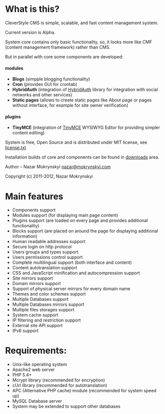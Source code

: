 What is this?
=

CleverStyle CMS is simple, scalable, and fast content management system.

Current version is Alpha.

System core contains only basic functionality, so, it looks more like CMF (content management framework) rather than CMS.

But in parallel with core some components are developed:

#### modules

 * **Blogs** (simpple blogging functionality)
 * **Cron** (provides GUI for crontab)
 * **HybridAuth** (integration of [HybridAuth](https://github.com/hybridauth/hybridauth) library for integration with social networks and other services)
 * **Static pages** (allows to create static pages like About page or pages without interface, for example for site owner verification)

#### plugins

 * **TinyMCE** (integration of [TinyMCE](https://github.com/tinymce/tinymce) WYSIWYG Editor for providing simpler content editing)

System is free, Open Source and is distributed under MIT license, see [license.txt](https://github.com/nazar-pc/CleverStyle-CMS/blob/master/license.txt)

Installation builds of core and components can be found in [downloads](https://github.com/nazar-pc/CleverStyle-CMS/downloads) area.

Author – Nazar Mokrynskyi <nazar@mokrynskyi.com>

Copyright (c) 2011-2012, Nazar Mokrynskyi

Main features
=

* Components support
* Modules support (for displaying main page content)
* Plugins support (are loaded on every page and provides additional functionality)
* Blocks support (are placed on around the page for displaying additional information)
* Human readable addresses support
* Secure login on http protocol
* Users groups and types support
* Users permissions control support
* Complete multilingual support (both interface and content)
 * Content autotranslation support
* CSS and JavaScript minification and autocompression support
* Site mirrors support
 * Domain mirrors support
 * Support of physical server mirrors for every domain name
* Themes and color schemes support
* Multiple Databases support
 * Multiple Databases mirrors support
* Multiple files storages support
* System cache support
* IP filtering and restriction support
* External site API support
* IPv6 support

Requirements:
=

* Unix-like operating system
* Apache2 web server
* PHP 5.4+
 * Mcrypt library (recommended for encryption)
 * cUrl library (recommended for autotranslation)
 * APC (Alternative PHP cache) module (recommended for system speed up)
* MySQL Database server
 * System may be extended to support other databases